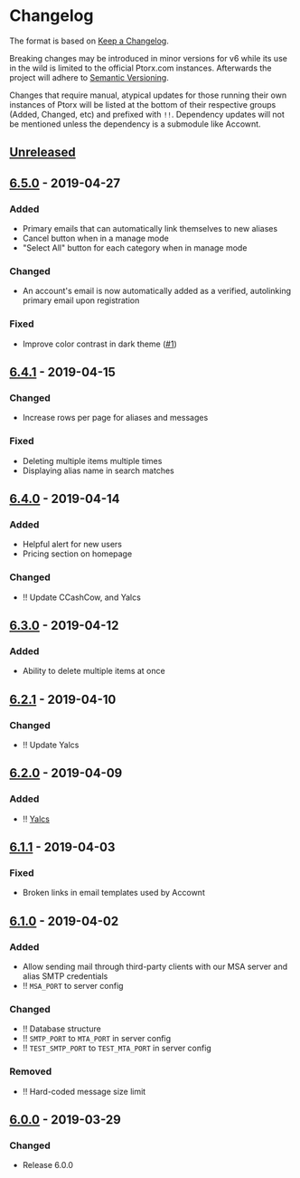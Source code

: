 # Changelog

The format is based on [Keep a Changelog](https://keepachangelog.com/en/1.0.0).

Breaking changes may be introduced in minor versions for v6 while its use in the wild is limited to the official Ptorx.com instances. Afterwards the project will adhere to [Semantic Versioning](https://semver.org).

Changes that require manual, atypical updates for those running their own instances of Ptorx will be listed at the bottom of their respective groups (Added, Changed, etc) and prefixed with `!!`. Dependency updates will not be mentioned unless the dependency is a submodule like Accownt.

## [Unreleased]

## [6.5.0] - 2019-04-27

### Added

- Primary emails that can automatically link themselves to new aliases
- Cancel button when in a manage mode
- "Select All" button for each category when in manage mode

### Changed

- An account's email is now automatically added as a verified, autolinking primary email upon registration

### Fixed

- Improve color contrast in dark theme ([#1](https://github.com/Xyfir/ptorx/issues/1))

## [6.4.1] - 2019-04-15

### Changed

- Increase rows per page for aliases and messages

### Fixed

- Deleting multiple items multiple times
- Displaying alias name in search matches

## [6.4.0] - 2019-04-14

### Added

- Helpful alert for new users
- Pricing section on homepage

### Changed

- !! Update CCashCow, and Yalcs

## [6.3.0] - 2019-04-12

### Added

- Ability to delete multiple items at once

## [6.2.1] - 2019-04-10

### Changed

- !! Update Yalcs

## [6.2.0] - 2019-04-09

### Added

- !! [Yalcs](https://github.com/Xyfir/yalcs)

## [6.1.1] - 2019-04-03

### Fixed

- Broken links in email templates used by Accownt

## [6.1.0] - 2019-04-02

### Added

- Allow sending mail through third-party clients with our MSA server and alias SMTP credentials
- !! `MSA_PORT` to server config

### Changed

- !! Database structure
- !! `SMTP_PORT` to `MTA_PORT` in server config
- !! `TEST_SMTP_PORT` to `TEST_MTA_PORT` in server config

### Removed

- !! Hard-coded message size limit

## [6.0.0] - 2019-03-29

### Changed

- Release 6.0.0

[unreleased]: https://github.com/Xyfir/ptorx/compare/6.5.0...HEAD
[6.5.0]: https://github.com/Xyfir/ptorx/compare/6.4.1...6.5.0
[6.4.1]: https://github.com/Xyfir/ptorx/compare/6.4.0...6.4.1
[6.4.0]: https://github.com/Xyfir/ptorx/compare/6.3.0...6.4.0
[6.3.0]: https://github.com/Xyfir/ptorx/compare/6.2.1...6.3.0
[6.2.1]: https://github.com/Xyfir/ptorx/compare/6.2.0...6.2.1
[6.2.0]: https://github.com/Xyfir/ptorx/compare/6.1.1...6.2.0
[6.1.1]: https://github.com/Xyfir/ptorx/compare/6.0.1...6.1.1
[6.1.0]: https://github.com/Xyfir/ptorx/compare/6.0.0...6.1.0
[6.0.0]: https://github.com/Xyfir/ptorx/releases/tag/6.0.0
